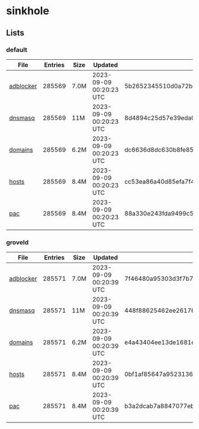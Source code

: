 # sinkhole

## Lists

### default

|File|Entries|Size|Updated|Hash|
|-|-|-|-|-|
|[adblocker](https://raw.githubusercontent.com/groveld/sinkhole/lists/default/adblocker.txt)|285569|7.0M|2023-09-09 00:20:23 UTC|5b2652345510d0a72bae4aebcbe1eb1bb7ab4b7f089dc5b81b3c885a48cb58f9|
|[dnsmasq](https://raw.githubusercontent.com/groveld/sinkhole/lists/default/dnsmasq.txt)|285569|11M|2023-09-09 00:20:23 UTC|8d4894c25d57e39eda07d50d0082d0313f5e88894660f1ca1baf10458712431e|
|[domains](https://raw.githubusercontent.com/groveld/sinkhole/lists/default/domains.txt)|285569|6.2M|2023-09-09 00:20:23 UTC|dc6636d8dc630b8fe85d94267fa5cf042fb3917372a6118b2898dd89b981aece|
|[hosts](https://raw.githubusercontent.com/groveld/sinkhole/lists/default/hosts.txt)|285569|8.4M|2023-09-09 00:20:23 UTC|cc53ea86a40d85efa7f4f1badf92755678f12c84e2283c964a530bc404169b7a|
|[pac](https://raw.githubusercontent.com/groveld/sinkhole/lists/default/pac.txt)|285569|8.4M|2023-09-09 00:20:23 UTC|88a330e243fda9499c5dbb2c5fc3c62344707f6d34986e8be9a3a0fb70855659|

### groveld

|File|Entries|Size|Updated|Hash|
|-|-|-|-|-|
|[adblocker](https://raw.githubusercontent.com/groveld/sinkhole/lists/groveld/adblocker.txt)|285571|7.0M|2023-09-09 00:20:39 UTC|7f46480a95303d3f7b7ca04c3eaecd3e1d95515f55517a372f56cf39560abaf1|
|[dnsmasq](https://raw.githubusercontent.com/groveld/sinkhole/lists/groveld/dnsmasq.txt)|285571|11M|2023-09-09 00:20:39 UTC|448f88625462ee261763430e679571d39079a67455981c26121b0ffec993c683|
|[domains](https://raw.githubusercontent.com/groveld/sinkhole/lists/groveld/domains.txt)|285571|6.2M|2023-09-09 00:20:39 UTC|e4a43404ee13de1681e72c2457d1ca8772c83e78a8b2c7491e519f36c227c4c4|
|[hosts](https://raw.githubusercontent.com/groveld/sinkhole/lists/groveld/hosts.txt)|285571|8.4M|2023-09-09 00:20:39 UTC|0bf1af85647a952313634ebd51d1e0b4587a68f5593b9452b2928c78d40620d5|
|[pac](https://raw.githubusercontent.com/groveld/sinkhole/lists/groveld/pac.txt)|285571|8.4M|2023-09-09 00:20:39 UTC|b3a2dcab7a8847077eb8acb4f3d757741377a8f42e50dd1bb2c17334adec18a4|
